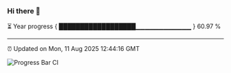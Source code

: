 ### Hi there 👋

⏳ Year progress { ██████████████████▁▁▁▁▁▁▁▁▁▁▁▁ } 60.97 %

---

⏰ Updated on Mon, 11 Aug 2025 12:44:16 GMT

![Progress Bar CI](https://github.com/liununu/liununu/workflows/Progress%20Bar%20CI/badge.svg)
